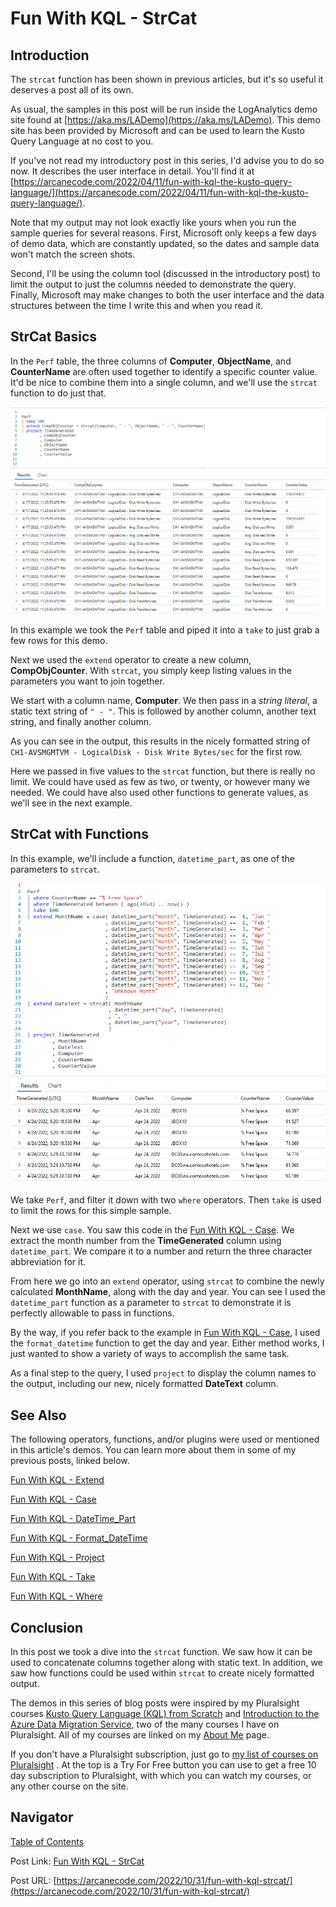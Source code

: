 # Fun With KQL - StrCat

## Introduction

The `strcat` function has been shown in previous articles, but it's so useful it deserves a post all of its own.

As usual, the samples in this post will be run inside the LogAnalytics demo site found at [https://aka.ms/LADemo](https://aka.ms/LADemo). This demo site has been provided by Microsoft and can be used to learn the Kusto Query Language at no cost to you.

If you've not read my introductory post in this series, I'd advise you to do so now. It describes the user interface in detail. You'll find it at [https://arcanecode.com/2022/04/11/fun-with-kql-the-kusto-query-language/](https://arcanecode.com/2022/04/11/fun-with-kql-the-kusto-query-language/).

Note that my output may not look exactly like yours when you run the sample queries for several reasons. First, Microsoft only keeps a few days of demo data, which are constantly updated, so the dates and sample data won't match the screen shots.

Second, I'll be using the column tool (discussed in the introductory post) to limit the output to just the columns needed to demonstrate the query. Finally, Microsoft may make changes to both the user interface and the data structures between the time I write this and when you read it.

## StrCat Basics

In the `Perf` table, the three columns of **Computer**, **ObjectName**, and **CounterName** are often used together to identify a specific counter value. It'd be nice to combine them into a single column, and we'll use the `strcat` function to do just that.

![StrCat Basics](030.01_StrCat_Basics.png)

In this example we took the `Perf` table and piped it into a `take` to just grab a few rows for this demo.

Next we used the `extend` operator to create a new column, **CompObjCounter**. With `strcat`, you simply keep listing values in the parameters you want to join together.

We start with a column name, **Computer**. We then pass in a _string literal_, a static text string of `" - "`. This is followed by another column, another text string, and finally another column.

As you can see in the output, this results in the nicely formatted string of `CH1-AVSMGMTVM - LogicalDisk - Disk Write Bytes/sec` for the first row.

Here we passed in five values to the `strcat` function, but there is really no limit. We could have used as few as two, or twenty, or however many we needed. We could have also used other functions to generate values, as we'll see in the next example.

## StrCat with Functions

In this example, we'll include a function, `datetime_part`, as one of the parameters to `strcat`.

![Functions with StrCat](030.02_StrCat_Calculated_Names.png)

We take `Perf`, and filter it down with two `where` operators. Then `take` is used to limit the rows for this simple sample.

Next we use `case`. You saw this code in the [Fun With KQL - Case](http://). We extract the month number from the **TimeGenerated** column using `datetime_part`. We compare it to a number and return the three character abbreviation for it.

From here we go into an `extend` operator, using `strcat` to combine the newly calculated **MonthName**, along with the day and year. You can see I used the `datetime_part` function as a parameter to `strcat` to demonstrate it is perfectly allowable to pass in functions.

By the way, if you refer back to the example in [Fun With KQL - Case](http://), I used the `format_datetime` function to get the day and year. Either method works, I just wanted to show a variety of ways to accomplish the same task.

As a final step to the query, I used `project` to display the column names to the output, including our new, nicely formatted **DateText** column.

## See Also

The following operators, functions, and/or plugins were used or mentioned in this article's demos. You can learn more about them in some of my previous posts, linked below.

[Fun With KQL - Extend](https://arcanecode.com/2022/05/23/fun-with-kql-extend/)

[Fun With KQL - Case](http://)

[Fun With KQL - DateTime_Part](http://)

[Fun With KQL - Format_DateTime](http://)

[Fun With KQL - Project](https://arcanecode.com/2022/05/30/fun-with-kql-project/)

[Fun With KQL - Take](https://arcanecode.com/2022/05/02/fun-with-kql-take/)

[Fun With KQL - Where](https://arcanecode.com/2022/04/25/fun-with-kql-where/)

## Conclusion

In this post we took a dive into the `strcat` function. We saw how it can be used to concatenate columns together along with static text. In addition, we saw how functions could be used within `strcat` to create nicely formatted output.

The demos in this series of blog posts were inspired by my Pluralsight courses [Kusto Query Language (KQL) from Scratch](https://pluralsight.pxf.io/MXDo5o) and [Introduction to the Azure Data Migration Service](https://pluralsight.pxf.io/2rQXjQ), two of the many courses I have on Pluralsight. All of my courses are linked on my [About Me](https://arcanecode.com/info/) page.

If you don't have a Pluralsight subscription, just go to [my list of courses on Pluralsight](https://pluralsight.pxf.io/kjz6jn) . At the top is a Try For Free button you can use to get a free 10 day subscription to Pluralsight, with which you can watch my courses, or any other course on the site.

## Navigator
[Table of Contents](../Table%20of%20Contents.md)

Post Link: [Fun With KQL - StrCat](https://arcanecode.com/2022/10/31/fun-with-kql-strcat/)

Post URL: [https://arcanecode.com/2022/10/31/fun-with-kql-strcat/](https://arcanecode.com/2022/10/31/fun-with-kql-strcat/)
